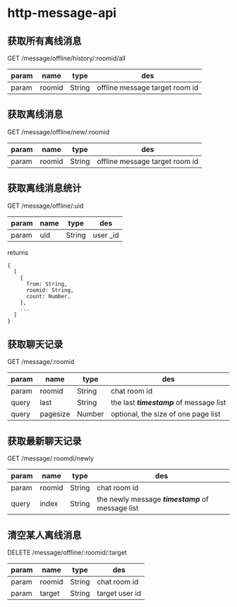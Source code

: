 # http-message-api

## 获取所有离线消息
GET /message/offline/history/:roomid/all

param|name|type|des
-----|----|----|---
param|roomid|String|offline message target room id

## 获取离线消息
GET /message/offline/new/:roomid

param|name|type|des
-----|----|----|---
param|roomid|String|offline message target room id

## 获取离线消息统计
GET /message/offline/:uid

param|name|type|des
-----|----|----|---
param|uid|String|user _id

returns
```
{
  [
    {
      from: String,
      roomid: String,
      count: Number,
    },
    ...
  ]
}
```

## 获取聊天记录
GET /message/:roomid

param|name|type|des
-----|----|----|---
param|roomid|String|chat room id
query|last|String|the last <b>*timestamp*</b> of message list
query|pagesize|Number|optional, the size of one page list

## 获取最新聊天记录
GET /message/:roomdi/newly

param|name|type|des
-----|----|----|---
param|roomid|String|chat room id
query|index|String|the newly message <b>*timestamp*</b> of message list

## 清空某人离线消息
DELETE /message/offline/:roomid/:target

param|name|type|des
-----|----|----|---
param|roomid|String|chat room id
param|target|String|target user id